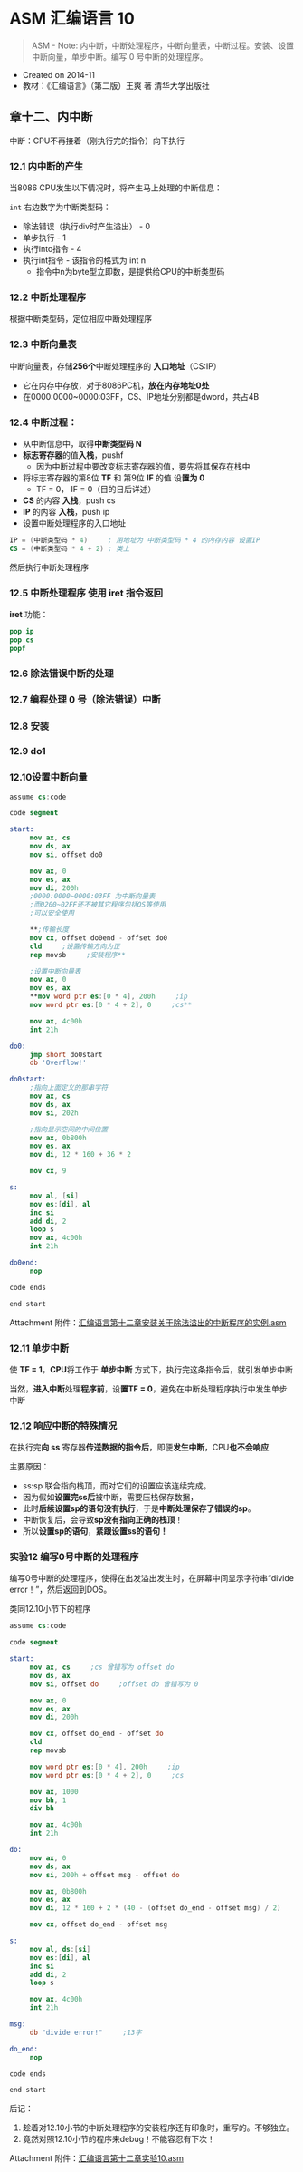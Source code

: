 # ASM 汇编语言 10

> ASM - Note: 内中断，中断处理程序，中断向量表，中断过程。安装、设置中断向量，单步中断。编写 0 号中断的处理程序。

- Created on 2014-11
- 教材：《汇编语言》（第二版）王爽 著 清华大学出版社

## 章十二、内中断

中断：CPU不再接着（刚执行完的指令）向下执行

### 12.1 内中断的产生

当8086 CPU发生以下情况时，将产生马上处理的中断信息：

`int` 右边数字为中断类型码：

- 除法错误（执行div时产生溢出） - 0
- 单步执行 - 1
- 执行into指令 - 4
- 执行int指令 - 该指令的格式为 int n
    - 指令中n为byte型立即数，是提供给CPU的中断类型码

### 12.2 中断处理程序

根据中断类型码，定位相应中断处理程序

### 12.3 中断向量表

中断向量表，存储**256个**中断处理程序的 **入口地址**（CS:IP）

- 它在内存中存放，对于8086PC机，**放在内存地址0处**
- 在0000:0000~0000:03FF，CS、IP地址分别都是dword，共占4B

### 12.4 中断过程：

- 从中断信息中，取得**中断类型码 N**
- **标志寄存器**的值**入栈**，pushf
    - 因为中断过程中要改变标志寄存器的值，要先将其保存在栈中
- 将标志寄存器的第8位 **TF** 和 第9位 **IF** 的值 设**置为 0**
    - TF = 0， IF = 0（目的日后详述）
- **CS** 的内容 **入栈**，push cs
- **IP** 的内容 **入栈**，push ip
- 设置中断处理程序的入口地址

```nasm
IP = (中断类型码 * 4)     ; 用地址为 中断类型码 * 4 的内存内容 设置IP
CS = (中断类型码 * 4 + 2) ; 类上
```

然后执行中断处理程序

### 12.5 中断处理程序 使用 iret 指令返回

**iret** 功能：

```nasm
pop ip
pop cs
popf
```

### 12.6 除法错误中断的处理

### 12.7 编程处理 0 号（除法错误）中断

### 12.8 安装

### 12.9 do1

### 12.10设置中断向量

```nasm
assume cs:code

code segment

start:
     mov ax, cs
     mov ds, ax
     mov si, offset do0

     mov ax, 0
     mov es, ax
     mov di, 200h
     ;0000:0000~0000:03FF 为中断向量表
     ;而0200~02FF还不被其它程序包括OS等使用
     ;可以安全使用

     **;传输长度
     mov cx, offset do0end - offset do0
     cld     ;设置传输方向为正
     rep movsb     ;安装程序**

     ;设置中断向量表
     mov ax, 0
     mov es, ax
     **mov word ptr es:[0 * 4], 200h     ;ip
     mov word ptr es:[0 * 4 + 2], 0     ;cs**

     mov ax, 4c00h
     int 21h

do0:
     jmp short do0start
     db 'Overflow!'

do0start:
     ;指向上面定义的那串字符
     mov ax, cs
     mov ds, ax
     mov si, 202h

     ;指向显示空间的中间位置
     mov ax, 0b800h
     mov es, ax
     mov di, 12 * 160 + 36 * 2

     mov cx, 9

s:
     mov al, [si]
     mov es:[di], al
     inc si
     add di, 2
     loop s
     mov ax, 4c00h
     int 21h

do0end:
     nop

code ends

end start
```

Attachment 附件：[汇编语言第十二章安装关于除法溢出的中断程序的实例.asm](https://att.icehe.xyz//Assembly%20Language%20-%20Note%209/%E6%B1%87%E7%BC%96%E8%AF%AD%E8%A8%80%E7%AC%AC%E5%8D%81%E4%BA%8C%E7%AB%A0%E5%AE%89%E8%A3%85%E5%85%B3%E4%BA%8E%E9%99%A4%E6%B3%95%E6%BA%A2%E5%87%BA%E7%9A%84%E4%B8%AD%E6%96%AD%E7%A8%8B%E5%BA%8F%E7%9A%84%E5%AE%9E%E4%BE%8B.asm)

### 12.11 单步中断

使 **TF = 1**，**CPU**将工作于 **单步中断** 方式下，执行完这条指令后，就引发单步中断

当然，**进入中断**处理**程序前**，设**置TF = 0**，避免在中断处理程序执行中发生单步中断

### 12.12 响应中断的特殊情况

在执行完**向 ss** 寄存器**传送数据的指令后**，即便**发生中断**，CPU**也不会响应**

主要原因：

- ss:sp 联合指向栈顶，而对它们的设置应该连续完成。
- 因为假如**设置完ss后**被中断，需要压栈保存数据，
- 此时**后续设置sp的语句没有执行**，于是**中断处理保存了错误的sp**。
- 中断恢复后，会导致**sp没有指向正确的栈顶**！
- 所以**设置sp的语句**，**紧跟设置ss的语句！**

### 实验12 编写0号中断的处理程序

编写0号中断的处理程序，使得在出发溢出发生时，在屏幕中间显示字符串“divide error！”，然后返回到DOS。

类同12.10小节下的程序

```nasm
assume cs:code

code segment

start:
     mov ax, cs     ;cs 曾错写为 offset do
     mov ds, ax
     mov si, offset do     ;offset do 曾错写为 0

     mov ax, 0
     mov es, ax
     mov di, 200h

     mov cx, offset do_end - offset do
     cld
     rep movsb

     mov word ptr es:[0 * 4], 200h     ;ip
     mov word ptr es:[0 * 4 + 2], 0     ;cs

     mov ax, 1000
     mov bh, 1
     div bh

     mov ax, 4c00h
     int 21h

do:
     mov ax, 0
     mov ds, ax
     mov si, 200h + offset msg - offset do

     mov ax, 0b800h
     mov es, ax
     mov di, 12 * 160 + 2 * (40 - (offset do_end - offset msg) / 2)

     mov cx, offset do_end - offset msg

s:
     mov al, ds:[si]
     mov es:[di], al
     inc si
     add di, 2
     loop s

     mov ax, 4c00h
     int 21h

msg:
     db "divide error!"     ;13字

do_end:
     nop

code ends

end start
```

后记：

1. 趁着对12.10小节的中断处理程序的安装程序还有印象时，重写的。不够独立。
2. 竟然对照12.10小节的程序来debug！不能容忍有下次！

Attachment 附件：[汇编语言第十二章实验10.asm](https://att.icehe.xyz//Assembly%20Language%20-%20Note%209/%E6%B1%87%E7%BC%96%E8%AF%AD%E8%A8%80%E7%AC%AC%E5%8D%81%E4%BA%8C%E7%AB%A0%E5%AE%9E%E9%AA%8C10.asm)
